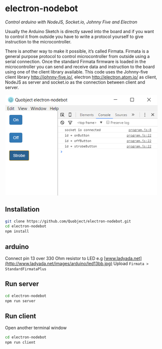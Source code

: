 ﻿# electron-nodebot


*Control arduino with NodeJS, Socket.io, Johnny Five and Electron*

Usually the Arduino Sketch is directly saved into the board and if you want to control it from outside you have to write a protocol yourself to give instruction to the microcontroller.

There is another way to make it possible, it’s called Firmata. Firmata is a general purpose protocol to control microcontroller from outside using a serial connection.
Once the standard Firmata firmware is loaded in the microcontroller you can send and receive data and instruction to the board using one of the client library available.
This code uses the Johnny-five client library http://johnny-five.io/, electron http://electron.atom.io/ as client, NodeJS as server and socket.io as the connection between client and server.

![Client](/images/client.png)

## Installation
```bash
git clone https://github.com/Quobject/electron-nodebot.git
cd electron-nodebot
npm install
```

## arduino
Connect pin 13 over 330 Ohm resistor to LED e.g [www.ladyada.net](http://www.ladyada.net/images/arduino/led13bb.jpg)
Upload `Firmata > StandardFirmataPlus`


## Run server
```bash
cd electron-nodebot
npm run server
```

## Run client
Open another terminal window
```bash
cd electron-nodebot
npm run client
```